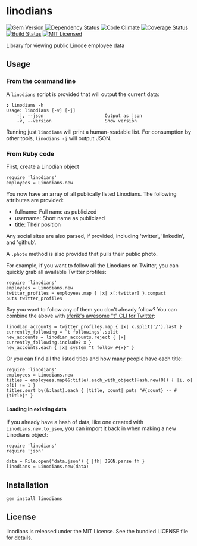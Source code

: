 linodians
=========

[![Gem Version](https://img.shields.io/gem/v/linodians.svg)](https://rubygems.org/gems/linodians)
[![Dependency Status](https://img.shields.io/gemnasium/akerl/linodians.svg)](https://gemnasium.com/akerl/linodians)
[![Code Climate](https://img.shields.io/codeclimate/github/akerl/linodians.svg)](https://codeclimate.com/github/akerl/linodians)
[![Coverage Status](https://img.shields.io/coveralls/akerl/linodians.svg)](https://coveralls.io/r/akerl/linodians)
[![Build Status](https://img.shields.io/travis/akerl/linodians.svg)](https://travis-ci.org/akerl/linodians)
[![MIT Licensed](https://img.shields.io/badge/license-MIT-green.svg)](https://tldrlegal.com/license/mit-license)

Library for viewing public Linode employee data

## Usage

### From the command line

A `linodians` script is provided that will output the current data:

```
❯ linodians -h
Usage: linodians [-v] [-j]
    -j, --json                       Output as json
    -v, --version                    Show version
```

Running just `linodians` will print a human-readable list. For consumption by other tools, `linodians -j` will output JSON.

### From Ruby code

First, create a Linodian object

```
require 'linodians'
employees = Linodians.new
```

You now have an array of all publically listed Linodians. The following attributes are provided:

* fullname: Full name as publicized
* username: Short name as publicized
* title: Their position

Any social sites are also parsed, if provided, including 'twitter', 'linkedin', and 'github'.

A `.photo` method is also provided that pulls their public photo.

For example, if you want to follow all the Linodians on Twitter, you can quickly grab all available Twitter profiles:

```
require 'linodians'
employees = Linodians.new
twitter_profiles = employees.map { |x| x[:twitter] }.compact
puts twitter_profiles
```
Say you want to follow any of them you don't already follow? You can combine the above with [sferik's awesome "t" CLI for Twitter](https://github.com/sferik/t):

```
linodian_accounts = twitter_profiles.map { |x| x.split('/').last }
currently_following = `t followings`.split
new_accounts = linodian_accounts.reject { |x| currently_following.include? x }
new_accounts.each { |x| system "t follow #{x}" }
```

Or you can find all the listed titles and how many people have each title:

```
require 'linodians'
employees = Linodians.new
titles = employees.map(&:title).each_with_object(Hash.new(0)) { |i, o| o[i] += 1 }
titles.sort_by(&:last).each { |title, count| puts "#{count} -- #{title}" }
```

#### Loading in existing data

If you already have a hash of data, like one created with `Linodians.new.to_json`, you can import it back in when making a new Linodians object:

```
require 'linodians'
require 'json'

data = File.open('data.json') { |fh| JSON.parse fh }
linodians = Linodians.new(data)
```

## Installation

    gem install linodians

## License

linodians is released under the MIT License. See the bundled LICENSE file for details.

